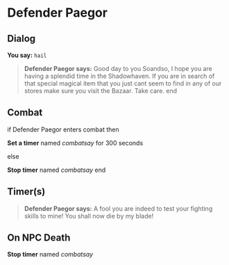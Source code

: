 # Defender Paegor


## Dialog

**You say:** `hail`



>**Defender Paegor says:** Good day to you Soandso, I hope you are having a splendid time in the Shadowhaven. If you are in search of that special magical item that you just cant seem to find in any of our stores make sure you visit the Bazaar. Take care.
end



## Combat

if Defender Paegor enters combat  then


**Set a timer** named *combatsay* for 300 seconds

else


**Stop timer** named *combatsay*
end



## Timer(s)

>**Defender Paegor says:** A fool you are indeed to test your fighting skills to mine!  You shall now die by my blade!


## On NPC Death

**Stop timer** named *combatsay*